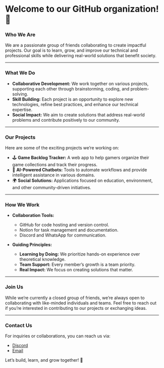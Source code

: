 # Welcome to our GitHub organization! 🎉

### **Who We Are**
We are a passionate group of friends collaborating to create impactful projects. Our goal is to learn, grow, and improve our technical and professional skills while delivering real-world solutions that benefit society.

---

### **What We Do**
- **Collaborative Development:** We work together on various projects, supporting each other through brainstorming, coding, and problem-solving.
- **Skill Building:** Each project is an opportunity to explore new technologies, refine best practices, and enhance our technical expertise.
- **Social Impact:** We aim to create solutions that address real-world problems and contribute positively to our community.

---

### **Our Projects**
Here are some of the exciting projects we’re working on:
- 🕹️ **Game Backlog Tracker:** A web app to help gamers organize their game collections and track their progress.
- 🤖 **AI-Powered Chatbots:** Tools to automate workflows and provide intelligent assistance in various domains.
- 🌍 **Social Solutions:** Applications focused on education, environment, and other community-driven initiatives.

---

### **How We Work**
- **Collaboration Tools:**
  - GitHub for code hosting and version control.
  - Notion for task management and documentation.
  - Discord and WhatsApp for communication.

- **Guiding Principles:**
  - **Learning by Doing:** We prioritize hands-on experience over theoretical knowledge.
  - **Team Support:** Every member’s growth is a team priority.
  - **Real Impact:** We focus on creating solutions that matter.

---

### **Join Us**
While we’re currently a closed group of friends, we’re always open to collaborating with like-minded individuals and teams. Feel free to reach out if you’re interested in contributing to our projects or exchanging ideas.

---

### **Contact Us**
For inquiries or collaborations, you can reach us via:
- [Discord](https://discord.gg/yNBs6NAKbd)
- [Email](mailto:hennasoftware@gmail.com)

Let’s build, learn, and grow together! 🚀
